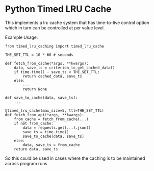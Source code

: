 # Python Timed LRU Cache

This implements a lru cache system that has time-to-live control option which in turn can be controlled at per value level.

Example Usage:
```
from timed_lru_caching import timed_lru_cache

THE_SET_TTL = 10 * 60 # seconds

def fetch_from_cache(*args, **kwargs):
    data, save_ts = criterion_to_get_cached_data()
    if time.time() - save_ts < THE_SET_TTL:
        return cached_data, save_ts
    else:
        ...
        return None

def save_to_cache(data, save_ts):
    ...

@timed_lru_cache(max_size=5, ttl=THE_SET_TTL)
def fetch_from_api(*args, **kwargs):
    from_cache = fetch_from_cache(...)
    if not from_cache:
        data = requests.get(...).json()
        save_ts = time.time()
        save_to_cache(data, save_ts)
    else:
        data, save_ts = from_cache
    return data, save_ts
```

So this could be used in cases where the caching is to be maintained across program runs.
